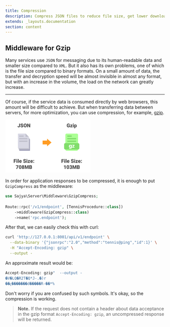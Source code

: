 ```yaml
---
title: Compression
description: Compress JSON files to reduce file size, get lower download times and save website bandwidth.
extends: _layouts.documentation
section: content
---
```


## Middleware for Gzip

Many services use `JSON` for messaging due to its human-readable data and smaller size compared to `XML`. But it also has its own problems, one of which is the file size compared to binary formats. On a small amount of data, the transfer and decryption speed will be almost invisible in almost any format, but with an increase in the volume, the load on the network can greatly increase.

----

Of course, if the service data is consumed directly by web browsers, this amount will be difficult to achieve. But when transferring data between servers, for more optimization, you can use compression, for example, [gzip](https://en.wikipedia.org/wiki/Gzip). 


![Compression reduces file size and makes it faster to transmit over the network.](/img/compress.svg)


In order for application responses to be compressed, it is enough to put `GzipCompress` as the middleware:

```php
use Sajya\Server\Middleware\GzipCompress;

Route::rpc('/v1/endpoint', [TennisProcedure::class])
    ->middleware(GzipCompress::class)
    ->name('rpc.endpoint');
```

After that, we can easily check this with curl:

```bash
curl 'http://127.0.0.1:8001/api/v1/endpoint' \
  --data-binary '{"jsonrpc":"2.0","method":"tennis@ping","id":1}' \
  -H "Accept-Encoding: gzip" \
  --output -
```

An approximate result would be:

```bash
Accept-Encoding: gzip"  --output -
�V�LQ�R2T�Q*J-.�)r
��ҁ�������d�����R-��*%      
```

Don't worry if you are confused by such symbols. It's okay, so the compression is working.

> **Note.** If the request does not contain a header about data acceptance in the gzip format `Accept-Encoding: gzip`, an uncompressed response will be returned.
